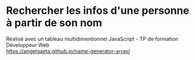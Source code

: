 # Rechercher les infos d'une personne à partir de son nom
Réalisé avec un tableau multidimentionnel JavaScript - TP de formation Développeur Web <br>
https://angelgaeta.github.io/name-generator-array/ 
